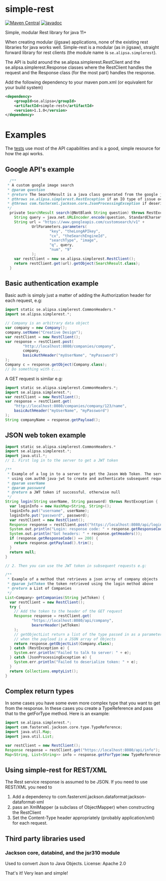 # simple-rest
[![Maven Central](https://maven-badges.herokuapp.com/maven-central/se.alipsa/simple-rest/badge.svg)](https://maven-badges.herokuapp.com/maven-central/se.alipsa/simple-rest)
[![javadoc](https://javadoc.io/badge2/se.alipsa/simple-rest/javadoc.svg)](https://javadoc.io/doc/se.alipsa/simple-rest)

Simple, modular Rest library for java 11+

When creating modular (jigsaw) applications, none of the existing rest libraries for java works well.
Simple-rest is a modular (as in jigsaw), straight forward library for rest clients (the module name is
`se.alipsa.simplerest`).

The API is build around the se.alipsa.simplerest.RestClient and the se.alipsa.simplerest.Response classes where the
RestClient handles the request and the Response class (for the most part) handles the response.

Add the following dependency to your maven pom.xml (or equivalent for your build system)
```xml
<dependency>
    <groupId>se.alipsa</groupId>
    <artifactId>simple-rest</artifactId>
    <version>1.1.0</version>
</dependency>
```

# Examples

The [tests](https://github.com/Alipsa/simple-rest/tree/main/src/test/java/test/alipsa/simplerest) 
use most of the API capabilities and is a good, simple resource for how the api works.

## Google API's example
```groovy
  /**
 * A custom google image search
 * @param question
 * @return The SearchResult is a java class generated from the google json response as per their API
 * @throws se.alipsa.simplerest.RestException if an IO type of issue occurs
 * @throws com.fasterxml.jackson.core.JsonProcessingException if deserialization from String to a SearchResult failed
 */
  private SearchResult search(@NotBlank String question) throws RestException, JsonProcessingException {
    String query = java.net.URLEncoder.encode(question, StandardCharsets.UTF_8);
    String url = "https://www.googleapis.com/customsearch/v1" +
            UrlParameters.parameters(
                    "key", "theLongAPIkey",
                    "cx", "theSearchEngineId",
                    "searchType", "image",
                    "q", query,
                    "num", "9"
            );
    var restClient = new se.alipsa.simplerest.RestClient();  
    return restClient.get(url).getObject(SearchResult.class);
  }
```

## Basic authentication example

Basic auth is simply just a matter of adding the Authorization header for each request, e.g:

```groovy
import static se.alipsa.simplerest.CommonHeaders.*
import se.alipsa.simplerest.*;

// Company is an arbitrary data object
var company = new Company();
company.setName("Creative Design");
var restClient = new RestClient();
var response = restClient.post(
        "http://localhost:8080/companies/company", 
        company, 
        basicAuthHeader("myUserName", "myPassword")
);
Company c = response.getObject(Company.class);
// Do something with c...
```
A GET request is similar e.g:
```groovy
import static se.alipsa.simplerest.CommonHeaders.*;
import se.alipsa.simplerest.*;
var restClient = new RestClient();
var response = restClient.get(
    "http://localhost:8080/companies/company/123/name",
    basicAuthHeader("myUserName", "myPassword")
);
String companyName = response.getPayload();
```

## JSON web token example

```groovy
import static se.alipsa.simplerest.CommonHeaders.*
import se.alipsa.simplerest.*;
import java.util.*;
// 1. First log in to the server to get a JWT token

/**
 * Example of a log in to a server to get the Jason Web Token. The server in this case is a Spring boot app
 * using com.auth0:java-jwt to create and authenticate subsequent requests according to the JWT standard
 * @param userName
 * @param password
 * @return a JWT token if successful, otherwise null
 */
String login(String userName, String password) throws RestException {
  var loginInfo = new HashMap<String, String>();
  loginInfo.put("username", userName);
  loginInfo.put("password", password);
  var restClient = new RestClient();
  Response response = restClient.post("https://localhost:8080/api/login", loginInfo);
  System.out.println("Login: response code: " + response.getResponseCode());
  System.out.println("Got headers: " + response.getHeaders());
  if (response.getResponseCode() == 200) {
    return response.getPayload().trim();
  }
  return null;
}

// 2. Then you can use the JWT token in subsequent requests e.g:

/**
 * Example of a method that retrieves a json array of company objects
 * @param jwtToken the token retrieved using the login method above
 * @return a List of Companies
 */
List<Company> getCompanies(String jwtToken) {
  var restClient = new RestClient();
  try {
    // Add the token to the header of the GET request
    Response response = restClient.get(
            "https://localhost:8080/api/company",
            bearerHeader(jwtToken)
    );
    // getObjectList return a list of the type passed in as a parameter 
    // when the payload is a JSON array of Objects
    return response.getObjectList(Company.class);
  } catch (RestException e) {
    System.err.println("Failed to talk to server: " + e);
  } catch (JsonProcessingException e) {
    System.err.println("Failed to deserialize token: " + e);
  }
  return Collections.emptyList();
}
```

## Complex return types
In some cases you have some even more complex type that you want to get from the response.
In these cases you create a TypeReference and pass that to the getForType method.
Here is an example:

```groovy
import se.alipsa.simplerest.*;
import com.fasterxml.jackson.core.type.TypeReference;
import java.util.Map;
import java.util.List;

var restClient = new RestClient();
Response response = restClient.get("https://localhost:8080/api/info");
Map<String, List<String>> info = response.getForType(new TypeReference<>(){});
```

## Using simple-rest for REST/XML
The Rest service response is assumed to be JSON. If you need to use REST/XML you need to
1. Add a dependency to com.fasterxml.jackson.dataformat:jackson-dataformat-xml
2. pass an XmlMapper (a subclass of ObjectMapper) when constructing the RestClient
3. Set the Content-Type header appropriately (probably application/xml) for each request. 

## Third party libraries used

### Jackson core, databind, and the jsr310 module
Used to convert Json to Java Objects. License: Apache 2.0

That's it! Very lean and simple!